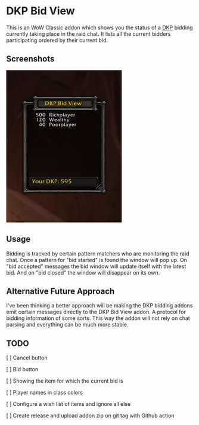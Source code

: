 # DKP Bid View

This is an WoW Classic addon which shows you the status of a
[DKP](https://en.wikipedia.org/wiki/Dragon_kill_points) bidding currently taking
place in the raid chat. It lists all the current bidders participating ordered
by their current bid.

## Screenshots

![Bidding Window Screenshot](screenshots/dkpbv-screenshot.jpg)

## Usage

Bidding is tracked by certain pattern matchers who are monitoring the raid chat.
Once a pattern for "bid started" is found the window will pop up. On "bid accepted"
messages the bid window will update itself with the latest bid. And on "bid closed"
the window will disappear on its own.

## Alternative Future Approach

I've been thinking a better approach will be making the DKP bidding addons emit
certain messages directly to the DKP Bid View addon. A protocol for bidding information
of some sorts. This way the addon will not rely on chat parsing and everything can
be much more stable.

## TODO

[ ] Cancel button

[ ] Bid button

[ ] Showing the item for which the current bid is

[ ] Player names in class colors

[ ] Configure a wish list of items and ignore all else

[ ] Create release and upload addon zip on git tag with Github action
